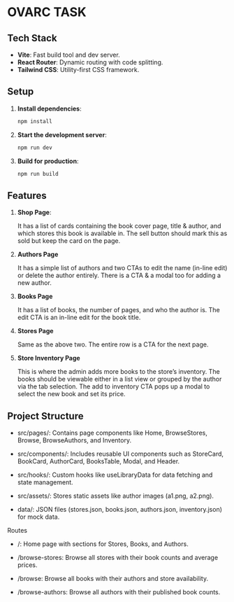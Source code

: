 # OVARC TASK

## Tech Stack

- **Vite**: Fast build tool and dev server.
- **React Router**: Dynamic routing with code splitting.
- **Tailwind CSS**: Utility-first CSS framework.

## Setup

1. **Install dependencies**:
    ```bash
    npm install
    ```
2. **Start the development server**:

    ```bash
    npm run dev
    ```

3. **Build for production**:
    ```bash
    npm run build
    ```

## Features

1. **Shop Page**:

    It has a list of cards containing the book cover page, title & author, and which stores this book is available in. The sell button should mark this as sold but keep the card on the page.

2. **Authors Page**

    It has a simple list of authors and two CTAs to edit the name (in-line edit) or delete the author entirely. There is a CTA & a modal too for adding a new author.

3. **Books Page**

    It has a list of books, the number of pages, and who the author is. The edit CTA is an in-line edit for the book title.

4. **Stores Page**

    Same as the above two. The entire row is a CTA for the next page.

5. **Store Inventory Page**

    This is where the admin adds more books to the store’s
    inventory. The books should be viewable either in a list view or grouped by the author via the tab selection. The add to inventory CTA pops up a modal to select the new book and set its price.

## Project Structure

- src/pages/: Contains page components like Home, BrowseStores, Browse, BrowseAuthors, and Inventory.

- src/components/: Includes reusable UI components such as StoreCard, BookCard, AuthorCard, BooksTable, Modal, and Header.

- src/hooks/: Custom hooks like useLibraryData for data fetching and state management.

- src/assets/: Stores static assets like author images (a1.png, a2.png).

- data/: JSON files (stores.json, books.json, authors.json, inventory.json) for mock data.

Routes

- /: Home page with sections for Stores, Books, and Authors.

- /browse-stores: Browse all stores with their book counts and average prices.

- /browse: Browse all books with their authors and store availability.

- /browse-authors: Browse all authors with their published book counts.
